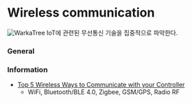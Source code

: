 # Wireless communication

![WarkaTree](/WarkaTree.jpg)
IoT에 관련된 무선통신 기술을 집중적으로 파악한다.

### General




### Information
* [Top 5 Wireless Ways to Communicate with your Controller](http://www.open-electronics.org/top-5-wireless-ways-to-communicate-with-your-controller/)
  - WiFi, Bluetooth/BLE 4.0, Zigbee, GSM/GPS, Radio RF
